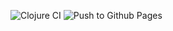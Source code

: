 ![Clojure CI](https://github.com/MokkeMeguru/portfolio/workflows/Clojure%20CI/badge.svg) ![Push to Github Pages](https://github.com/MokkeMeguru/portfolio/workflows/Push%20to%20Github%20Pages/badge.svg)
